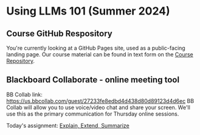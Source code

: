 # Using LLMs 101 (Summer 2024)

## Course GitHub Respository
You're currently looking at a GitHub Pages site, used as a public-facing landing page. 
Our course material can be found in text form on the <a href="https://github.com/norrisaftcc/ce_usingllms101_24su">Course Repository</a>.

## Blackboard Collaborate - online meeting tool
BB Collab link: <a href="https://us.bbcollab.com/guest/27233fe8edbd4d438d80d89123d4d6ec">https://us.bbcollab.com/guest/27233fe8edbd4d438d80d89123d4d6ec</a>
BB Collab will allow you to use voice/video chat and share your screen. We'll use this as the primary communication for Thursday online sessions.

Today's assignment: <a href="https://norrisaftcc.github.io/task_ees.pdf">Explain, Extend, Summarize</a>
